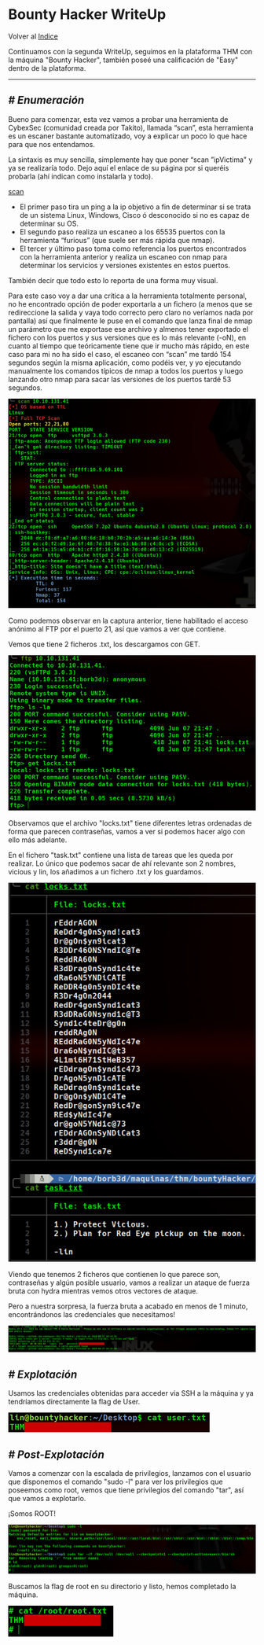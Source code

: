 # Bounty Hacker WriteUp
Volver al [Indice](README.md)

Continuamos con la segunda WriteUp, seguimos en la plataforma THM con la máquina "Bounty Hacker", también poseé una calificación de "Easy" dentro de la plataforma.

----------------------------------------------------------------------------------------------------------------------------------------------------------------------
## *# Enumeración*
Bueno para comenzar, esta vez vamos a probar una herramienta de CybexSec (comunidad creada por Takito), llamada “scan”, esta herramienta es un escaner bastante automatizado, voy a explicar un poco lo que hace para que nos entendamos.

La sintaxis es muy sencilla, simplemente hay que poner “scan ”ipVictima" y ya se realizaría todo.
Dejo aquí el enlace de su página por si queréis probarla (ahí indican como instalarla y todo).

[scan](https://cybexsec.es/scripts-para-el-recon-de-una-maquina/)
* El primer paso tira un ping a la ip objetivo a fin de determinar si se trata de un sistema Linux, Windows, Cisco ó desconocido si no es capaz de determinar su OS.
* El segundo paso realiza un escaneo a los 65535 puertos con la herramienta “furious” (que suele ser más rápida que nmap).
* El tercer y último paso toma como referencia los puertos encontrados con la herramienta anterior y realiza un escaneo con nmap para determinar los servicios y versiones existentes en estos puertos.

También decir que todo esto lo reporta de una forma muy visual.

Para este caso voy a dar una crítica a la herramienta totalmente personal, no he encontrado opción de poder exportarla a un fichero (a menos que se redireccione la salida y vaya todo correcto pero claro no veríamos nada por pantalla) así que finalmente le puse en el comando que lanza final de nmap un parámetro que me exportase ese archivo y almenos tener exportado el fichero con los puertos y sus versiones que es lo más relevante (-oN), en cuanto al tiempo que teóricamente tiene que ir mucho más rápido, en este caso para mi no ha sido el caso, el escaneo con “scan” me tardó 154 segundos según la misma aplicación, como podéis ver, y yo ejecutando manualmente los comandos típicos de nmap a todos los puertos y luego lanzando otro nmap para sacar las versiones de los puertos tardé 53 segundos.

![scan](images/bountyHacker/scan1.png)

Como podemos observar en la captura anterior, tiene habilitado el acceso anónimo al FTP por el puerto 21, así que vamos a ver que contiene.

Vemos que tiene 2 ficheros .txt, los descargamos con GET.

![ftp](images/bountyHacker/ftp.png)

Observamos que el archivo "locks.txt" tiene diferentes letras ordenadas de forma que parecen contraseñas, vamos a ver si podemos hacer algo con ello más adelante.

En el fichero "task.txt" contiene una lista de tareas que les queda por realizar. Lo único que podemos sacar de ahí relevante son 2 nombres, vicious y lin, los añadimos a un fichero .txt y los guardamos.

![ficheros](images/bountyHacker/archivosFTP.png)

Viendo que tenemos 2 ficheros que contienen lo que parece son, contraseñas y algún posible usuario, vamos a realizar un ataque de fuerza bruta con hydra mientras vemos otros vectores de ataque. 

Pero a nuestra sorpresa, la fuerza bruta a acabado en menos de 1 minuto, encontrándonos las credenciales que necesitamos!

![hydra](images/bountyHacker/hydra.png)

## *# Explotación*
Usamos las credenciales obtenidas para acceder via SSH a la máquina y ya tendríamos directamente la flag de User.

![userFlag](images/bountyHacker/userFlag.png)

## *# Post-Explotación*
Vamos a comenzar con la escalada de privilegios, lanzamos con el usuario que disponemos el comando "sudo -l" para ver los privilegios que poseemos como root, vemos que tiene privilegios del comando "tar", así que vamos a explotarlo.

¡Somos ROOT!

![sudo-l](images/bountyHacker/sudo-l.png)

Buscamos la flag de root en su directorio y listo, hemos completado la máquina.

![rootFlag](images/bountyHacker/flagRoot.png)
